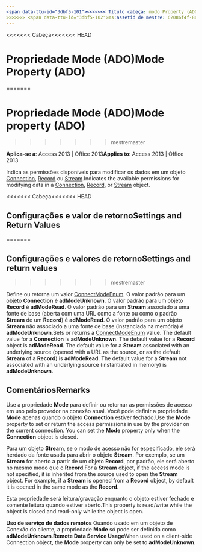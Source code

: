 ```yaml
---
<span data-ttu-id="3dbf5-101"><<<<<<< Título cabeça: modo Property (ADO) TOCTitle: modo Property (ADO) === título: a propriedade Mode (ADO) TOCTitle: a propriedade Mode (ADO)</span><span class="sxs-lookup"><span data-stu-id="3dbf5-101"><<<<<<< HEAD title: Mode Property (ADO) TOCTitle: Mode Property (ADO) ======= title: Mode property (ADO) TOCTitle: Mode property (ADO)</span></span>
>>>>>>> <span data-ttu-id="3dbf5-102">ms:assetid de mestre: 62086f4f-8624-16c4-dae1-a17475d1864d ms:mtpsurl: https://msdn.microsoft.com/library/JJ249365(v=office.15) ms:contentKeyID: ms.date 48545227: 18/09/2015 mtps_version: v=office.15</span><span class="sxs-lookup"><span data-stu-id="3dbf5-102">master ms:assetid: 62086f4f-8624-16c4-dae1-a17475d1864d ms:mtpsurl: https://msdn.microsoft.com/library/JJ249365(v=office.15) ms:contentKeyID: 48545227 ms.date: 09/18/2015 mtps_version: v=office.15</span></span>
---
```


<span data-ttu-id="3dbf5-103"><<<<<<< Cabeça</span><span class="sxs-lookup"><span data-stu-id="3dbf5-103"><<<<<<< HEAD</span></span>
# <a name="mode-property-ado"></a><span data-ttu-id="3dbf5-104">Propriedade Mode (ADO)</span><span class="sxs-lookup"><span data-stu-id="3dbf5-104">Mode Property (ADO)</span></span>
=======
# <a name="mode-property-ado"></a><span data-ttu-id="3dbf5-105">Propriedade Mode (ADO)</span><span class="sxs-lookup"><span data-stu-id="3dbf5-105">Mode property (ADO)</span></span>
>>>>>>> <span data-ttu-id="3dbf5-106">mestre</span><span class="sxs-lookup"><span data-stu-id="3dbf5-106">master</span></span>


<span data-ttu-id="3dbf5-107">**Aplica-se a**: Access 2013 | Office 2013</span><span class="sxs-lookup"><span data-stu-id="3dbf5-107">**Applies to**: Access 2013 | Office 2013</span></span>

<span data-ttu-id="3dbf5-108">Indica as permissões disponíveis para modificar os dados em um objeto [Connection](connection-object-ado.md), [Record](record-object-ado.md) ou [Stream](stream-object-ado.md).</span><span class="sxs-lookup"><span data-stu-id="3dbf5-108">Indicates the available permissions for modifying data in a [Connection](connection-object-ado.md), [Record](record-object-ado.md), or [Stream](stream-object-ado.md) object.</span></span>

<span data-ttu-id="3dbf5-109"><<<<<<< Cabeça</span><span class="sxs-lookup"><span data-stu-id="3dbf5-109"><<<<<<< HEAD</span></span>
## <a name="settings-and-return-values"></a><span data-ttu-id="3dbf5-110">Configurações e valor de retorno</span><span class="sxs-lookup"><span data-stu-id="3dbf5-110">Settings and Return Values</span></span>
=======
## <a name="settings-and-return-values"></a><span data-ttu-id="3dbf5-111">Configurações e valores de retorno</span><span class="sxs-lookup"><span data-stu-id="3dbf5-111">Settings and return values</span></span>
>>>>>>> <span data-ttu-id="3dbf5-112">mestre</span><span class="sxs-lookup"><span data-stu-id="3dbf5-112">master</span></span>

<span data-ttu-id="3dbf5-p101">Define ou retorna um valor [ConnectModeEnum](connectmodeenum.md). O valor padrão para um objeto **Connection** é **adModeUnknown**. O valor padrão para um objeto **Record** é **adModeRead**. O valor padrão para um **Stream** associado a uma fonte de base (aberta com uma URL como a fonte ou como o padrão **Stream** de um **Record**) é **adModeRead**. O valor padrão para um objeto **Stream** não associado a uma fonte de base (instanciada na memória) é **adModeUnknown**.</span><span class="sxs-lookup"><span data-stu-id="3dbf5-p101">Sets or returns a [ConnectModeEnum](connectmodeenum.md) value. The default value for a **Connection** is **adModeUnknown**. The default value for a **Record** object is **adModeRead**. The default value for a **Stream** associated with an underlying source (opened with a URL as the source, or as the default **Stream** of a **Record**) is **adModeRead**. The default value for a **Stream** not associated with an underlying source (instantiated in memory) is **adModeUnknown**.</span></span>

## <a name="remarks"></a><span data-ttu-id="3dbf5-118">Comentários</span><span class="sxs-lookup"><span data-stu-id="3dbf5-118">Remarks</span></span>

<span data-ttu-id="3dbf5-p102">Use a propriedade **Mode** para definir ou retornar as permissões de acesso em uso pelo provedor na conexão atual. Você pode definir a propriedade **Mode** apenas quando o objeto **Connection** estiver fechado.</span><span class="sxs-lookup"><span data-stu-id="3dbf5-p102">Use the **Mode** property to set or return the access permissions in use by the provider on the current connection. You can set the **Mode** property only when the **Connection** object is closed.</span></span>

<span data-ttu-id="3dbf5-p103">Para um objeto **Stream**, se o modo de acesso não for especificado, ele será herdado da fonte usada para abrir o objeto **Stream**. Por exemplo, se um **Stream** for aberto a partir de um objeto **Record**, por padrão, ele será aberto no mesmo modo que o **Record**.</span><span class="sxs-lookup"><span data-stu-id="3dbf5-p103">For a **Stream** object, if the access mode is not specified, it is inherited from the source used to open the **Stream** object. For example, if a **Stream** is opened from a **Record** object, by default it is opened in the same mode as the **Record**.</span></span>

<span data-ttu-id="3dbf5-123">Esta propriedade será leitura/gravação enquanto o objeto estiver fechado e somente leitura quando estiver aberto.</span><span class="sxs-lookup"><span data-stu-id="3dbf5-123">This property is read/write while the object is closed and read-only while the object is open.</span></span>

<span data-ttu-id="3dbf5-124">**Uso de serviço de dados remotos** Quando usado em um objeto de Conexão do cliente, a propriedade **Mode** só pode ser definida como **adModeUnknown**.</span><span class="sxs-lookup"><span data-stu-id="3dbf5-124">**Remote Data Service Usage**When used on a client-side Connection object, the **Mode** property can only be set to **adModeUnknown**.</span></span>

